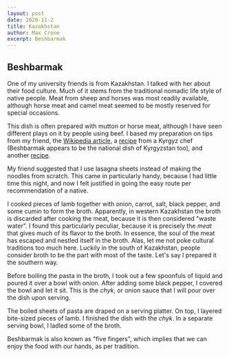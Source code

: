 ```yaml
---
layout: post
date: 2020-11-2
title: Kazakhstan
author: Max Crone
excerpt: Beshbarmak
---
```


## Beshbarmak

One of my university friends is from Kazakhstan. I talked with her about their food culture. Much of it stems from the traditional nomadic life style of native people. Meat from sheep and horses was most readily available, although horse meat and camel meat seemed to be mostly reserved for special occasions.

This dish is often prepared with mutton or horse meat, although I have seen different plays on it by people using beef.  I based my preparation on tips from my friend, the [Wikipedia article](https://en.wikipedia.org/wiki/Beshbarmak), a [recipe](https://ingmar.app/blog/recipe-the-national-dish-of-kyrgyzstan-besh-barmak/) from a Kyrgyz chef (Beshbarmak appears to be the national dish of Kyrgyzstan too), and another [recipe](https://arbuz.com/recipes/beshbarmak/).

My friend suggested that I use lasagna sheets instead of making the noodles from scratch. This came in particularly handy, because I had little time this night, and now I felt justified in going the easy route per recommendation of a native.

I cooked pieces of lamb together with onion, carrot, salt, black pepper, and some cumin to form the broth. Apparently, in western Kazakhstan the broth is discarded after cooking the meat, because it is then considered "waste water". I found this particularly peculiar, because it is precisely the *meat* that gives much of its flavor to the broth. In essence, the soul of the meat has escaped and nestled itself in the broth. Alas, let me not poke cultural traditions too much here. Luckily in the south of Kazakhstan, people consider broth to be the part with most of the taste. Let's say I prepared it the southern way.

Before boiling the pasta in the broth, I took out a few spoonfuls of liquid and poured it over a bowl with onion. After adding some black pepper, I covered the bowl and let it sit. This is the *chyk*, or onion sauce that I will pour over the dish upon serving.

The boiled sheets of pasta are draped on a serving platter. On top, I layered bite-sized pieces of lamb. I finished the dish with the *chyk*. In a separate serving bowl, I ladled some of the broth.

Beshbarmak is also known as "five fingers", which implies that we can enjoy the food with our hands, as per tradition.
